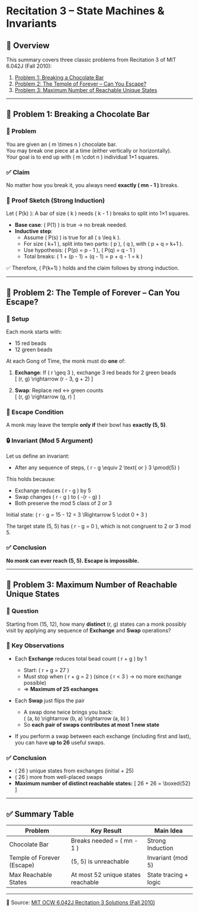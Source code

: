 # Recitation 3 – State Machines & Invariants

## 📘 Overview

This summary covers three classic problems from Recitation 3 of MIT 6.042J (Fall 2010):

1. [Problem 1: Breaking a Chocolate Bar](#-problem-1-breaking-a-chocolate-bar)
2. [Problem 2: The Temple of Forever – Can You Escape?](#-problem-2-the-temple-of-forever--can-you-escape)
3. [Problem 3: Maximum Number of Reachable Unique States](#-problem-3-maximum-number-of-reachable-unique-states)

---

## 🍫 Problem 1: Breaking a Chocolate Bar

### 🧩 Problem

You are given an \( m \times n \) chocolate bar.  
You may break one piece at a time (either vertically or horizontally).  
Your goal is to end up with \( m \cdot n \) individual 1×1 squares.

### ✅ Claim

No matter how you break it, you always need **exactly \( mn - 1 \)** breaks.

### 🧠 Proof Sketch (Strong Induction)

Let \( P(k) \): A bar of size \( k \) needs \( k - 1 \) breaks to split into 1×1 squares.

- **Base case**: \( P(1) \) is true → no break needed.
- **Inductive step**:
  - Assume \( P(s) \) is true for all \( s \leq k \).
  - For size \( k+1 \), split into two parts: \( p \), \( q \), with \( p + q = k+1 \).
  - Use hypothesis: \( P(p) = p - 1 \), \( P(q) = q - 1 \)
  - Total breaks: \( 1 + (p - 1) + (q - 1) = p + q - 1 = k \)

✅ Therefore, \( P(k+1) \) holds and the claim follows by strong induction.

---

## 🧘 Problem 2: The Temple of Forever – Can You Escape?

### 🧩 Setup

Each monk starts with:
- 15 red beads
- 12 green beads

At each Gong of Time, the monk must do **one** of:

1. **Exchange**: If \( r \geq 3 \), exchange 3 red beads for 2 green beads  
   \[
   (r, g) \rightarrow (r - 3, g + 2)
   \]

2. **Swap**: Replace red ↔ green counts  
   \[
   (r, g) \rightarrow (g, r)
   \]

### 🎯 Escape Condition

A monk may leave the temple **only if** their bowl has **exactly (5, 5)**.

### 🔒 Invariant (Mod 5 Argument)

Let us define an invariant:
- After any sequence of steps, \( r - g \equiv 2 \text{ or } 3 \pmod{5} \)

This holds because:
- Exchange reduces \( r - g \) by 5
- Swap changes \( r - g \) to \( -(r - g) \)
- Both preserve the mod 5 class of 2 or 3

Initial state: \( r - g = 15 - 12 = 3 \Rightarrow 5 \cdot 0 + 3 \)

The target state (5, 5) has \( r - g = 0 \), which is not congruent to 2 or 3 mod 5.

### ✅ Conclusion

**No monk can ever reach (5, 5). Escape is impossible.**

---

## 🔢 Problem 3: Maximum Number of Reachable Unique States

### 🧩 Question

Starting from (15, 12), how many **distinct** (r, g) states can a monk possibly visit by applying any sequence of **Exchange** and **Swap** operations?

### 🧠 Key Observations

- Each **Exchange** reduces total bead count \( r + g \) by 1  
  - Start: \( r + g = 27 \)
  - Must stop when \( r + g = 2 \) (since \( r < 3 \) → no more exchange possible)
  - ⇒ **Maximum of 25 exchanges**

- Each **Swap** just flips the pair  
  - A swap done twice brings you back:  
    \( (a, b) \rightarrow (b, a) \rightarrow (a, b) \)
  - So **each pair of swaps contributes at most 1 new state**

- If you perform a swap between each exchange (including first and last), you can have **up to 26** useful swaps.

### ✅ Conclusion

- \( 26 \) unique states from exchanges (initial + 25)
- \( 26 \) more from well-placed swaps
- **Maximum number of distinct reachable states:**
  \[
  26 + 26 = \boxed{52}
  \]

---

## ✅ Summary Table

| Problem                        | Key Result                         | Main Idea            |
|-------------------------------|------------------------------------|----------------------|
| Chocolate Bar                 | Breaks needed = \( mn - 1 \)        | Strong Induction     |
| Temple of Forever (Escape)    | (5, 5) is unreachable               | Invariant (mod 5)    |
| Max Reachable States          | At most 52 unique states reachable | State tracing + logic |

---

📘 Source: [MIT OCW 6.042J Recitation 3 Solutions (Fall 2010)](https://ocw.mit.edu/courses/6-042j-mathematics-for-computer-science-fall-2010/53de72598d04039f51069ac2e1ac812e_MIT6_042JF10_rec03_sol.pdf)

